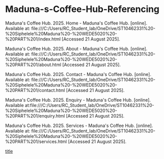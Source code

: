 # Maduna-s-Coffee-Hub-Referencing

Maduna's Coffee Hub. 2025. Home - Maduna's Coffee Hub. [online]. Available at: file:///C:/Users/RC_Student_lab/OneDrive/ST10462331%20-%20Siphelele%20Maduna%20-%20WEDE5020%20-%20PART%201/index.html [Accessed 21 August 2025].

Maduna's Coffee Hub. 2025. About - Maduna's Coffee Hub. [online]. Available at: file:///C:/Users/RC_Student_lab/OneDrive/ST10462331%20-%20Siphelele%20Maduna%20-%20WEDE5020%20-%20PART%201/about.html [Accessed 21 August 2025].

Maduna's Coffee Hub. 2025. Contact - Maduna's Coffee Hub. [online]. Available at: file:///C:/Users/RC_Student_lab/OneDrive/ST10462331%20-%20Siphelele%20Maduna%20-%20WEDE5020%20-%20PART%201/contact.html [Accessed 21 August 2025].

Maduna's Coffee Hub. 2025. Enquiry - Maduna's Coffee Hub. [online]. Available at:file:///C:/Users/RC_Student_lab/OneDrive/ST10462331%20-%20Siphelele%20Maduna%20-%20WEDE5020%20-%20PART%201/enquiry.html  [Accessed 21 August 2025].

Maduna's Coffee Hub. 2025. Services - Maduna's Coffee Hub. [online]. Available at: file:///C:/Users/RC_Student_lab/OneDrive/ST10462331%20-%20Siphelele%20Maduna%20-%20WEDE5020%20-%20PART%201/services.html [Accessed 21 August 2025].

[title](https://siphelelemaduna.github.io/Maduna-s-Coffee-Hub-//about.html)
